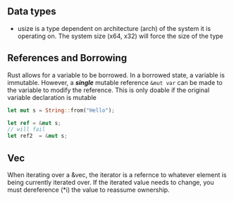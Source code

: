 ## Data types

- usize is a type dependent on architecture (arch) of the system it is operating on.  The system size (x64, x32) will force the size of the type

##  References and Borrowing

Rust allows for a variable to be borrowed.  In a borrowed state, a variable is immutable.  However, a ***single*** mutable reference `&mut var` can be made to the variable to modify the reference.  This is only doable if the original variable declaration is mutable

```rust
let mut s = String::from("Hello");

let ref = &mut s;
// will fail
let ref2  = &mut s;
```

## Vec

When iterating over a &vec, the iterator is a refernce to whatever element is being currently iterated over.  If the iterated value needs to change, you must dereference (*i) the value to reassume ownership.